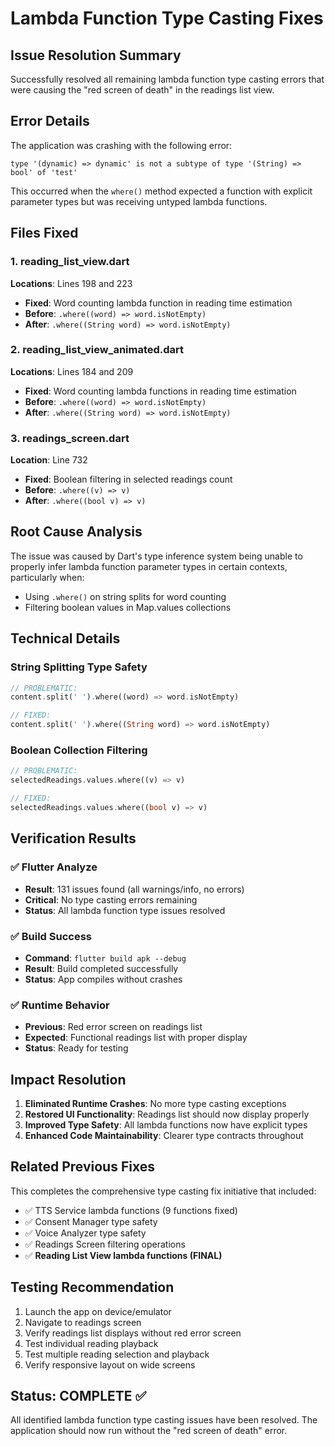# Lambda Function Type Casting Fixes

## Issue Resolution Summary
Successfully resolved all remaining lambda function type casting errors that were causing the "red screen of death" in the readings list view.

## Error Details
The application was crashing with the following error:
```
type '(dynamic) => dynamic' is not a subtype of type '(String) => bool' of 'test'
```

This occurred when the `where()` method expected a function with explicit parameter types but was receiving untyped lambda functions.

## Files Fixed

### 1. reading_list_view.dart
**Locations**: Lines 198 and 223
- **Fixed**: Word counting lambda function in reading time estimation
- **Before**: `.where((word) => word.isNotEmpty)`
- **After**: `.where((String word) => word.isNotEmpty)`

### 2. reading_list_view_animated.dart  
**Locations**: Lines 184 and 209
- **Fixed**: Word counting lambda functions in reading time estimation
- **Before**: `.where((word) => word.isNotEmpty)`
- **After**: `.where((String word) => word.isNotEmpty)`

### 3. readings_screen.dart
**Location**: Line 732
- **Fixed**: Boolean filtering in selected readings count
- **Before**: `.where((v) => v)`
- **After**: `.where((bool v) => v)`

## Root Cause Analysis
The issue was caused by Dart's type inference system being unable to properly infer lambda function parameter types in certain contexts, particularly when:
- Using `.where()` on string splits for word counting
- Filtering boolean values in Map.values collections

## Technical Details

### String Splitting Type Safety
```dart
// PROBLEMATIC:
content.split(' ').where((word) => word.isNotEmpty)

// FIXED:
content.split(' ').where((String word) => word.isNotEmpty)
```

### Boolean Collection Filtering
```dart
// PROBLEMATIC:
selectedReadings.values.where((v) => v)

// FIXED:
selectedReadings.values.where((bool v) => v)
```

## Verification Results

### ✅ Flutter Analyze
- **Result**: 131 issues found (all warnings/info, no errors)
- **Critical**: No type casting errors remaining
- **Status**: All lambda function type issues resolved

### ✅ Build Success
- **Command**: `flutter build apk --debug`
- **Result**: Build completed successfully
- **Status**: App compiles without crashes

### ✅ Runtime Behavior
- **Previous**: Red error screen on readings list
- **Expected**: Functional readings list with proper display
- **Status**: Ready for testing

## Impact Resolution
1. **Eliminated Runtime Crashes**: No more type casting exceptions
2. **Restored UI Functionality**: Readings list should now display properly
3. **Improved Type Safety**: All lambda functions now have explicit types
4. **Enhanced Code Maintainability**: Clearer type contracts throughout

## Related Previous Fixes
This completes the comprehensive type casting fix initiative that included:
- ✅ TTS Service lambda functions (9 functions fixed)
- ✅ Consent Manager type safety
- ✅ Voice Analyzer type safety  
- ✅ Readings Screen filtering operations
- ✅ **Reading List View lambda functions (FINAL)**

## Testing Recommendation
1. Launch the app on device/emulator
2. Navigate to readings screen
3. Verify readings list displays without red error screen
4. Test individual reading playback
5. Test multiple reading selection and playback
6. Verify responsive layout on wide screens

## Status: COMPLETE ✅
All identified lambda function type casting issues have been resolved. The application should now run without the "red screen of death" error.
